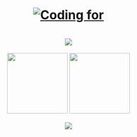<!-- Printing -->
<h1 align="center"> 
    <a href="https://github.com/Chris-wa-He">
    <img src="https://readme-typing-svg.demolab.com?font=Caveat&size=38&pause=1000&width=460&height=60&lines=Coding+for%E2%80%A6%E2%80%A6;a+polychrome+and+promising+future" alt="Coding for" />
    </a>
</h1>
<br>

<div align="center" ><img order-radius="100px" src="images/Kira.gif"/></div>
<br>

<!-- Stats card -->
<div align="center"> 
<img height="137px" src="https://github-readme-stats.vercel.app/api?username=Chris-wa-He&hide_title=true&hide_border=true&title_color=FFD700&bg_color=0,ABDCFF,0396FF&show_icons=true&icon_color=FF0000&text_color=FFFFFF" /> 
<img height="137px" src="https://github-readme-stats.vercel.app/api/top-langs/?username=Chris-wa-He&hide_title=true&hide_border=true&layout=compact&langs_count=6&icon_color=FF0000&bg_color=0,ABDCFF,0396FF&text_color=FFFFFF" />
</div>
<br>

<!-- Contribution -->
<div align="center"> <img src="https://activity-graph.herokuapp.com/graph?username=Chris-wa-He&hide_title=true&theme=react" /> </div>

<!--
<div align="center"> <img height="137px" src="https://github-readme-stats.vercel.app/api?username=Chris-wa-He&hide_title=true&hide_border=true&show_icons=true&theme=cobalt" /> </div>
-->

<!--
**Chris-wa-He/Chris-wa-He** is a ✨ _special_ ✨ repository because its `README.md` (this file) appears on your GitHub profile.

Here are some ideas to get you started:

- 🔭 I’m currently working on ...
- 🌱 I’m currently learning ...
- 👯 I’m looking to collaborate on ...
- 🤔 I’m looking for help with ...
- 💬 Ask me about ...
- 📫 How to reach me: ...
- 😄 Pronouns: ...
- ⚡ Fun fact: ...
-->
